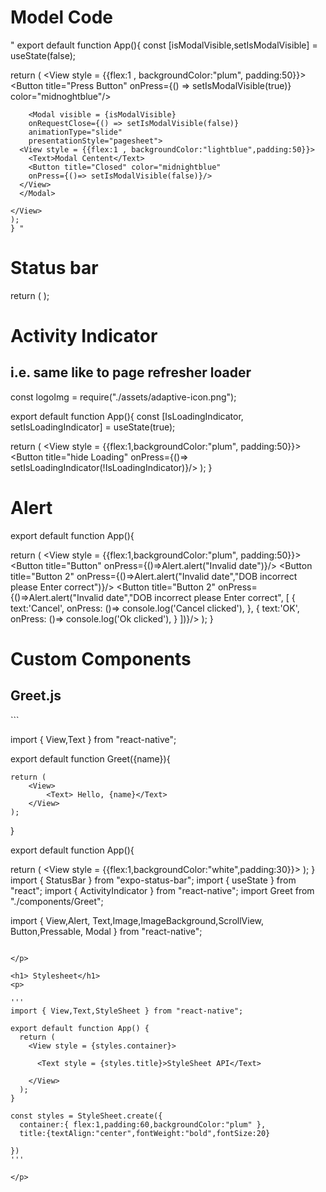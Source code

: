 


<h1> Model Code</h1>
<p>"
export default function App(){
  const [isModalVisible,setIsModalVisible] = useState(false);

  return (
  <View style = {{flex:1 , backgroundColor:"plum", padding:50}}>
      <Button
        title="Press Button"
        onPress={() => setIsModalVisible(true)}
        color="midnoghtblue"/>

        <Modal visible = {isModalVisible}
        onRequestClose={() => setIsModalVisible(false)}
        animationType="slide"
        presentationStyle="pagesheet">
      <View style = {{flex:1 , backgroundColor:"lightblue",padding:50}}>
        <Text>Modal Centent</Text>
        <Button title="Closed" color="midnightblue" 
        onPress={()=> setIsModalVisible(false)}/>
      </View>
      </Modal>

    </View>
    );
    } "
</p>


<h1>Status bar</h1>
<p>
    return (
    <View style = {{flex:1,backgroundColor:"plum", padding:50}}>
      <StatusBar backgroundColor="white" barStyle = "light-content" hidden/>
    </View>
  );
    
</p>

<h1> Activity Indicator </h1>
<h2>i.e. same like to page refresher loader </h2>

<p>

const logoImg = require("./assets/adaptive-icon.png");

export default function App(){
  const [IsLoadingIndicator, setIsLoadingIndicator] = useState(true);
  
  return (
    <View style = {{flex:1,backgroundColor:"plum", padding:50}}>
        <ActivityIndicator />
        <ActivityIndicator  size="large"/>
        <ActivityIndicator  size="large" color="midnightblue" animating={IsLoadingIndicator}/>
        <Button title="hide Loading" onPress={()=> setIsLoadingIndicator(!IsLoadingIndicator)}/>
    </View>
  );
}
</p>

<h1>Alert </h1>


<p>

export default function App(){
 
  
  return (
    <View style = {{flex:1,backgroundColor:"plum", padding:50}}>
      <Button title="Button" onPress={()=>Alert.alert("Invalid date")}/>
      <Button title="Button 2" onPress={()=>Alert.alert("Invalid date","DOB incorrect please Enter correct")}/>
      <Button title="Button 2" onPress={()=>Alert.alert("Invalid date","DOB incorrect please Enter correct",
    [
      {
        text:'Cancel',
        onPress: ()=> console.log('Cancel clicked'),
      },
      {
        text:'OK',
        onPress: ()=> console.log('Ok clicked'),
      }
    ])}/>
    </View>
  );
}

</p>

<h1>Custom Components </h1>

<h2>Greet.js</h2>

<p>
```

import { View,Text } from "react-native";

export default function Greet({name}){

    return (
        <View>
            <Text> Hello, {name}</Text>
        </View>
    );
    
}


export default function App(){
 
  return ( <View style = {{flex:1,backgroundColor:"white",padding:30}}>
        <Greet name='Lokesh Rao'/>
        <Greet name='Hitesh Yadav'/>
    </View>
  );
}
import { StatusBar } from "expo-status-bar";
import { useState } from "react";
import { ActivityIndicator } from "react-native";
import  Greet from "./components/Greet";

import { View,Alert, Text,Image,ImageBackground,ScrollView, Button,Pressable, Modal } from "react-native";


```

</p>

<h1> Stylesheet</h1>
<p>

'''
import { View,Text,StyleSheet } from "react-native";

export default function App() {
  return (
    <View style = {styles.container}>

      <Text style = {styles.title}>StyleSheet API</Text>

    </View>
  );
}

const styles = StyleSheet.create({
  container:{ flex:1,padding:60,backgroundColor:"plum" },
  title:{textAlign:"center",fontWeight:"bold",fontSize:20}

})
'''

</p>